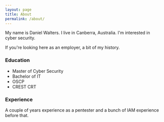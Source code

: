 ```yaml
---
layout: page
title: About
permalink: /about/
---
```


My name is Daniel Walters. I live in Canberra, Australia. I'm interested in cyber security.

If you're looking here as an employer, a bit of my history.

### Education
- Master of Cyber Security
- Bachelor of IT
- OSCP
- CREST CRT

### Experience
A couple of years experience as a pentester and a bunch of IAM experience before that.
